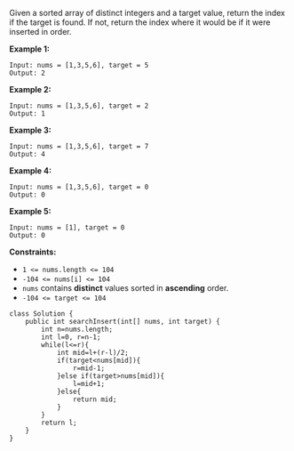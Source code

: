 Given a sorted array of distinct integers and a target value, return the index if the target is found. If not, return the index where it would be if it were inserted in order.

 

**Example 1:**

```
Input: nums = [1,3,5,6], target = 5
Output: 2
```

**Example 2:**

```
Input: nums = [1,3,5,6], target = 2
Output: 1
```

**Example 3:**

```
Input: nums = [1,3,5,6], target = 7
Output: 4
```

**Example 4:**

```
Input: nums = [1,3,5,6], target = 0
Output: 0
```

**Example 5:**

```
Input: nums = [1], target = 0
Output: 0
```

 

**Constraints:**

- `1 <= nums.length <= 104`
- `-104 <= nums[i] <= 104`
- `nums` contains **distinct** values sorted in **ascending** order.
- `-104 <= target <= 104`

```
class Solution {
    public int searchInsert(int[] nums, int target) {
        int n=nums.length;
        int l=0, r=n-1;
        while(l<=r){
            int mid=l+(r-l)/2;
            if(target<nums[mid]){
                r=mid-1;
            }else if(target>nums[mid]){
                l=mid+1;
            }else{
                return mid;
            }
        }
        return l;
    }
}
```

